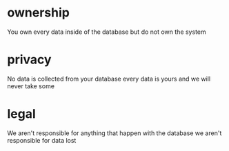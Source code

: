 # ownership
You own every data inside of the database but do not own the system
# privacy
No data is collected from your database every data is yours and we will never take some
# legal
We aren't responsible for anything that happen with the database
we aren't responsible for data lost
